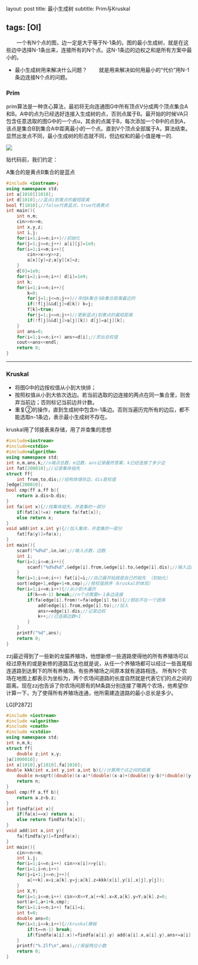layout: post
title: 最小生成树
subtitle: Prim与Kruskal

tags: [OI]
---

　　一个有N个点的图，边一定是大于等于N-1条的。图的最小生成树，就是在这些边中选择N-1条出来，连接所有的N个点。这N-1条边的边权之和是所有方案中最小的。

- 最小生成树用来解决什么问题？
  　　就是用来解决如何用最小的“代价”用N-1条边连接N个点的问题。

### Prim

prim算法是一种贪心算法，最初将无向连通图G中所有顶点V分成两个顶点集合A和B。A中的点为已经选好连接入生成树的点，否则点属于B。最开始的时候VA只包含任意选取的图G中的一个点u，其余的点属于B，每次添加一个B中的点到A，该点是集合B到集合A中距离最小的一个点。直到V个顶点全部属于A，算法结束。显然出发点不同，最小生成树的形态就不同，但边权和的最小值是唯一的.

![](https://i.loli.net/2019/06/01/5cf20ed6331bc74143.gif)

贴代码前，我们约定：

A集合的是黄点B集合的是蓝点

```c++
#include <iostream>;
using namespace std;
int a[1010][1010];
int d[1010];//蓝点i到黄点的最短距离
bool f[1010];//false代表蓝点，true代表黄点
int main(){
    int n,m;
    cin>>n>>m;
    int x,y,z;
    int i,j;
    for(i=1;i<=n;i++)//初始化
    for(j=1;j<=n;j++) a[i][j]=1e9;
    for(i=1;i<=m;i++){
        cin>>x>>y>>z;
        a[x][y]=z;a[y][x]=z;
    }
    d[0]=1e9;
    for(i=2;i<=n;i++) d[i]=1e9;
    int k;
    for(i=1;i<=n;i++){
        k=0;
        for(j=1;j<=n;j++)//寻找A集合与B集合距离最近的
        if(!f[j]&&d[j]<d[k]) k=j;
        f[k]=true;
        for(j=1;j<=n;j++)//更新蓝点j到黄点的最短距离
        if(!f[j]&&d[j]>a[j][k]) d[j]=a[j][k];
    }
    int ans=0;
    for(i=1;i<=n;i++) ans+=d[i];//求出总权值
    cout<<ans<<endl;
    return 0;
}
```

----



### Kruskal



- 将图G中的边按权值从小到大快排；
- 按照权值从小到大依次选边。若当前选取的边连接的两点在同一集合里，则舍弃当前边；否则标记当前边并计数。
- 重复②的操作，直到生成树中包含n-1条边。否则当遍历完所有的边后，都不能选取n-1条边，表示最小生成树不存在。

kruskal用了邻接表来存储，用了并查集的思想


```c++
#include<iostream>
#include<cstdio>
#include<algorithm>
using namespace std;
int n,m,ans,k;//n端点总数，m边数，ans记录最终答案，k已经连接了多少边
int fat[200010];//记录集体祖先
struct ff{
	int from,to,dis;//结构体储存边，dis是权值
}edge[200010];
bool cmp(ff a,ff b){
	return a.dis<b.dis;
}
int fa(int x){//找集体祖先，并查集的一部分
	if(fat[x]!=x) return fa(fat[x]);
	else return x;
}
void add(int x,int y){//加入集体，并查集的一部分
	fat[fa(y)]=fa(x);
}
int main(){
	scanf("%d%d",&n,&m);//输入点数，边数
	int i;
	for(i=1;i<=m;i++){
		scanf("%d%d%d",&edge[i].from,&edge[i].to,&edge[i].dis);//输入边的信息
	}
	for(i=1;i<=n;i++) fat[i]=i;//自己最开始就是自己的祖先 （初始化）
	sort(edge+1,edge+1+m,cmp);//按权值排序（kruskal的体现）
	for(i=1;i<=m;i++){//从小到大遍历
		if(k==n-1) break;//n个点需要n-1条边连接
		if(fa(edge[i].from)!=fa(edge[i].to)){//假如不在一个团体
			add(edge[i].from,edge[i].to);//加入
			ans+=edge[i].dis;//记录边权
			k++;//已连接边数+1
		}
	}
	printf("%d",ans);
	return 0;
}
```


zzj最近得到了一些新的龙猫养殖场，他想新修一些道路使得他的所有养殖场可以经过原有的或是新修的道路互达也就是说，从任一个养殖场都可以经过一些首尾相连道路到达剩下的所有养殖场。有些养殖场之间原本就有道路相连。 所有N个农场在地图上都表示为坐标为，两个农场间道路的长度自然就是代表它们的点之间的距离。现在zzj也告诉了你农场间原有的M条路分别连接了哪两个农场，他希望你计算一下，为了使得所有养殖场连通，他所需建造道路的最小总长是多少。

LG[P2872]

```c++
#include <iostream>
#include <algorithm>
#include <cmath>
#include <cstdio>
using namespace std;
int n,m,k;
struct ff{
    double z;int x,y;
}a[1000010];
int x[1010],y[1010],fa[1010];
double kkk(int x,int y,int a,int b){//计算两个点之间的距离
    double n=sqrt((double)(x-a)*(double)(x-a)+(double)(y-b)*(double)(y-b));
    return n;
}
bool cmp(ff a,ff b){
    return a.z<b.z;
}
int findfa(int x){
    if(fa[x]==x) return x;
    else return findfa(fa[x]);
}
void add(int x,int y){
    fa[findfa(y)]=findfa(x);
}
int main(){
    cin>>n>>m;
    int i,j;
    for(i=1;i<=n;i++) cin>>x[i]>>y[i];
    for(i=1;i<n;i++)
    for(j=i+1;j<=n;j++){
        a[++k].x=i;a[k].y=j;a[k].z=kkk(x[i],y[i],x[j],y[j]);
    }
    int X,Y;
    for(i=1;i<=m;i++) cin>>X>>Y,a[++k].x=X,a[k].y=Y;a[k].z=0;
    sort(a+1,a+1+k,cmp);
    for(i=1;i<=n;i++) fa[i]=i;
    int t=0;
    double ans=0;
    for(i=1;i<=k;i++){//kruskal模板
        if(t==n-1) break;
        if(findfa(a[i].x)!=findfa(a[i].y) add(a[i].x,a[i].y),ans+=a[i].z,t++;
    }
    printf("%.2lf\n",ans);//保留两位小数
    return 0;
}
```



